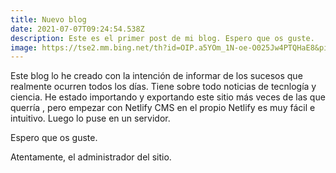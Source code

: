 ```yaml
---
title: Nuevo blog
date: 2021-07-07T09:24:54.538Z
description: Este es el primer post de mi blog. Espero que os guste.
image: https://tse2.mm.bing.net/th?id=OIP.a5YOm_1N-oe-O025Jw4PTQHaE8&pid=Api&P=0&w=259&h=173
---
```

Este blog lo he creado con la intención de informar de los sucesos que realmente ocurren todos los días. Tiene sobre todo noticias de tecnlogía y ciencia. He estado importando y exportando este sitio más veces de las que querría , pero empezar con Netlify CMS en el propio Netlify es muy fácil e intuitivo. Luego lo puse en un servidor. 

Espero  que os guste.



Atentamente, el administrador del sitio.